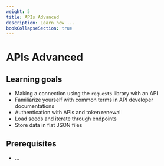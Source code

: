 ```yaml
---
weight: 5
title: APIs Advanced
description: Learn how ...
bookCollapseSection: true
---
```


# APIs Advanced

## Learning goals

- Making a connection using the `requests` library with an API
- Familiarize yourself with common terms in API developer documentations
- Authentication with APIs and token renewal
- Load seeds and iterate through endpoints
- Store data in flat JSON files

## Prerequisites
- ...
